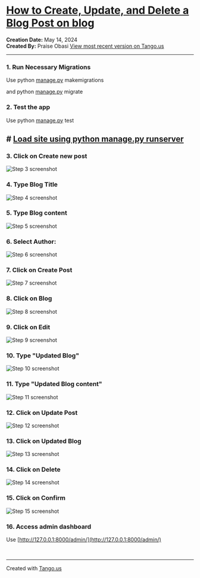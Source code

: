 # [How to Create, Update, and Delete a Blog Post on blog](https://app.tango.us/app/workflow/e57b90c5-c161-436c-8ccd-0b7b9d4bb1da?utm_source=markdown&utm_medium=markdown&utm_campaign=workflow%20export%20links)

__Creation Date:__ May 14, 2024  
__Created By:__ Praise Obasi
[View most recent version on Tango.us](https://app.tango.us/app/workflow/e57b90c5-c161-436c-8ccd-0b7b9d4bb1da?utm_source=markdown&utm_medium=markdown&utm_campaign=workflow%20export%20links)



***




### 1. Run Necessary Migrations 

Use python [manage.py](http://manage.py) makemigrations

and python [manage.py](http://manage.py) migrate



### 2. Test the app

Use python [manage.py](http://manage.py) test



## # [Load site using python manage.py runserver](http://127.0.0.1:8000/)


### 3. Click on Create new post
![Step 3 screenshot](https://images.tango.us/workflows/e57b90c5-c161-436c-8ccd-0b7b9d4bb1da/steps/51c8b5ee-e318-4882-89bf-be5e697ed313/789d4109-26de-4a7a-9780-7a1b6a1da4a8.png?crop=focalpoint&fit=crop&fp-x=0.1728&fp-y=0.2653&fp-z=2.2763&w=1200&border=2%2CF4F2F7&border-radius=8%2C8%2C8%2C8&border-radius-inner=8%2C8%2C8%2C8&blend-align=bottom&blend-mode=normal&blend-x=0&blend-w=1200&blend64=aHR0cHM6Ly9pbWFnZXMudGFuZ28udXMvc3RhdGljL21hZGUtd2l0aC10YW5nby13YXRlcm1hcmstdjIucG5n&mark-x=282&mark-y=360&m64=aHR0cHM6Ly9pbWFnZXMudGFuZ28udXMvc3RhdGljL2JsYW5rLnBuZz9tYXNrPWNvcm5lcnMmYm9yZGVyPTYlMkNGRjc0NDImdz0zODEmaD05MSZmaXQ9Y3JvcCZjb3JuZXItcmFkaXVzPTEw)


### 4. Type Blog Title
![Step 4 screenshot](https://images.tango.us/workflows/e57b90c5-c161-436c-8ccd-0b7b9d4bb1da/steps/12aa586e-9ac1-42d4-9de6-1f436b2c8b20/17885084-1759-4848-8997-8f647f39c8d8.png?crop=focalpoint&fit=crop&fp-x=0.4906&fp-y=0.3055&fp-z=1.3579&w=1200&border=2%2CF4F2F7&border-radius=8%2C8%2C8%2C8&border-radius-inner=8%2C8%2C8%2C8&blend-align=bottom&blend-mode=normal&blend-x=0&blend-w=1200&blend64=aHR0cHM6Ly9pbWFnZXMudGFuZ28udXMvc3RhdGljL21hZGUtd2l0aC10YW5nby13YXRlcm1hcmstdjIucG5n&mark-x=230&mark-y=283&m64=aHR0cHM6Ly9pbWFnZXMudGFuZ28udXMvc3RhdGljL2JsYW5rLnBuZz9tYXNrPWNvcm5lcnMmYm9yZGVyPTYlMkNGRjc0NDImdz03NDAmaD0xMDYmZml0PWNyb3AmY29ybmVyLXJhZGl1cz0xMA%3D%3D)


### 5. Type Blog content
![Step 5 screenshot](https://images.tango.us/workflows/e57b90c5-c161-436c-8ccd-0b7b9d4bb1da/steps/6c269f6e-12cf-423d-bd4e-69a5eea3e0b8/ece93684-eab4-4ec7-9fba-5bdd106fb7b9.png?crop=focalpoint&fit=crop&fp-x=0.4906&fp-y=0.6633&fp-z=1.3579&w=1200&border=2%2CF4F2F7&border-radius=8%2C8%2C8%2C8&border-radius-inner=8%2C8%2C8%2C8&blend-align=bottom&blend-mode=normal&blend-x=0&blend-w=1200&blend64=aHR0cHM6Ly9pbWFnZXMudGFuZ28udXMvc3RhdGljL21hZGUtd2l0aC10YW5nby13YXRlcm1hcmstdjIucG5n&mark-x=230&mark-y=188&m64=aHR0cHM6Ly9pbWFnZXMudGFuZ28udXMvc3RhdGljL2JsYW5rLnBuZz9tYXNrPWNvcm5lcnMmYm9yZGVyPTYlMkNGRjc0NDImdz03NDAmaD01MDMmZml0PWNyb3AmY29ybmVyLXJhZGl1cz0xMA%3D%3D)


### 6. Select Author:
![Step 6 screenshot](https://images.tango.us/workflows/e57b90c5-c161-436c-8ccd-0b7b9d4bb1da/steps/f7e9f04d-3206-4f17-9831-ec76aa6202ce/bb3e4ef1-00cb-46be-b0aa-f5f6ae2f21d9.png?crop=focalpoint&fit=crop&fp-x=0.3151&fp-y=0.8060&fp-z=2.4804&w=1200&border=2%2CF4F2F7&border-radius=8%2C8%2C8%2C8&border-radius-inner=8%2C8%2C8%2C8&blend-align=bottom&blend-mode=normal&blend-x=0&blend-w=1200&blend64=aHR0cHM6Ly9pbWFnZXMudGFuZ28udXMvc3RhdGljL21hZGUtd2l0aC10YW5nby13YXRlcm1hcmstdjIucG5n&mark-x=446&mark-y=367&m64=aHR0cHM6Ly9pbWFnZXMudGFuZ28udXMvc3RhdGljL2JsYW5rLnBuZz9tYXNrPWNvcm5lcnMmYm9yZGVyPTYlMkNGRjc0NDImdz0zMDcmaD0xMDgmZml0PWNyb3AmY29ybmVyLXJhZGl1cz0xMA%3D%3D)


### 7. Click on Create Post
![Step 7 screenshot](https://images.tango.us/workflows/e57b90c5-c161-436c-8ccd-0b7b9d4bb1da/steps/44d991f3-6939-434b-944d-22b15f39526b/4df9953a-e367-4d62-b69e-5c5eadfa0ba3.png?crop=focalpoint&fit=crop&fp-x=0.4906&fp-y=0.9097&fp-z=1.3579&w=1200&border=2%2CF4F2F7&border-radius=8%2C8%2C8%2C8&border-radius-inner=8%2C8%2C8%2C8&blend-align=bottom&blend-mode=normal&blend-x=0&blend-w=1200&blend64=aHR0cHM6Ly9pbWFnZXMudGFuZ28udXMvc3RhdGljL21hZGUtd2l0aC10YW5nby13YXRlcm1hcmstdjIucG5n&mark-x=230&mark-y=656&m64=aHR0cHM6Ly9pbWFnZXMudGFuZ28udXMvc3RhdGljL2JsYW5rLnBuZz9tYXNrPWNvcm5lcnMmYm9yZGVyPTYlMkNGRjc0NDImdz03NDAmaD0xMTAmZml0PWNyb3AmY29ybmVyLXJhZGl1cz0xMA%3D%3D)


### 8. Click on Blog
![Step 8 screenshot](https://images.tango.us/workflows/e57b90c5-c161-436c-8ccd-0b7b9d4bb1da/steps/ea042602-d9d4-4694-9bc2-091c8082fc66/35936105-be04-4d17-9c36-d86cb7b36fac.png?crop=focalpoint&fit=crop&fp-x=0.1958&fp-y=0.2258&fp-z=2.6539&w=1200&border=2%2CF4F2F7&border-radius=8%2C8%2C8%2C8&border-radius-inner=8%2C8%2C8%2C8&blend-align=bottom&blend-mode=normal&blend-x=0&blend-w=1200&blend64=aHR0cHM6Ly9pbWFnZXMudGFuZ28udXMvc3RhdGljL21hZGUtd2l0aC10YW5nby13YXRlcm1hcmstdjIucG5n&mark-x=478&mark-y=342&m64=aHR0cHM6Ly9pbWFnZXMudGFuZ28udXMvc3RhdGljL2JsYW5rLnBuZz9tYXNrPWNvcm5lcnMmYm9yZGVyPTYlMkNGRjc0NDImdz0yNDUmaD0xMjcmZml0PWNyb3AmY29ybmVyLXJhZGl1cz0xMA%3D%3D)


### 9. Click on Edit
![Step 9 screenshot](https://images.tango.us/workflows/e57b90c5-c161-436c-8ccd-0b7b9d4bb1da/steps/c5ebc902-fbaa-4514-a305-6e039a135f01/9adf31b6-c485-4805-af2e-1f70859a30b6.png?crop=focalpoint&fit=crop&fp-x=0.4563&fp-y=0.3824&fp-z=2.6609&w=1200&border=2%2CF4F2F7&border-radius=8%2C8%2C8%2C8&border-radius-inner=8%2C8%2C8%2C8&blend-align=bottom&blend-mode=normal&blend-x=0&blend-w=1200&blend64=aHR0cHM6Ly9pbWFnZXMudGFuZ28udXMvc3RhdGljL21hZGUtd2l0aC10YW5nby13YXRlcm1hcmstdjIucG5n&mark-x=492&mark-y=324&m64=aHR0cHM6Ly9pbWFnZXMudGFuZ28udXMvc3RhdGljL2JsYW5rLnBuZz9tYXNrPWNvcm5lcnMmYm9yZGVyPTYlMkNGRjc0NDImdz0yMTYmaD0xNjQmZml0PWNyb3AmY29ybmVyLXJhZGl1cz0xMA%3D%3D)


### 10. Type "Updated Blog"
![Step 10 screenshot](https://images.tango.us/workflows/e57b90c5-c161-436c-8ccd-0b7b9d4bb1da/steps/5ab0fc0f-b18c-4c5e-bb19-04fae1e0bae6/3c66585f-1f7d-462f-932e-608f425e9710.png?crop=focalpoint&fit=crop&fp-x=0.4906&fp-y=0.3055&fp-z=1.3579&w=1200&border=2%2CF4F2F7&border-radius=8%2C8%2C8%2C8&border-radius-inner=8%2C8%2C8%2C8&blend-align=bottom&blend-mode=normal&blend-x=0&blend-w=1200&blend64=aHR0cHM6Ly9pbWFnZXMudGFuZ28udXMvc3RhdGljL21hZGUtd2l0aC10YW5nby13YXRlcm1hcmstdjIucG5n&mark-x=230&mark-y=283&m64=aHR0cHM6Ly9pbWFnZXMudGFuZ28udXMvc3RhdGljL2JsYW5rLnBuZz9tYXNrPWNvcm5lcnMmYm9yZGVyPTYlMkNGRjc0NDImdz03NDAmaD0xMDYmZml0PWNyb3AmY29ybmVyLXJhZGl1cz0xMA%3D%3D)


### 11. Type "Updated Blog content"
![Step 11 screenshot](https://images.tango.us/workflows/e57b90c5-c161-436c-8ccd-0b7b9d4bb1da/steps/73ca9166-28de-4d5d-8733-17234928d047/72a6b128-1f1c-4a7a-91a1-200e09253dce.png?crop=focalpoint&fit=crop&fp-x=0.4906&fp-y=0.6633&fp-z=1.3579&w=1200&border=2%2CF4F2F7&border-radius=8%2C8%2C8%2C8&border-radius-inner=8%2C8%2C8%2C8&blend-align=bottom&blend-mode=normal&blend-x=0&blend-w=1200&blend64=aHR0cHM6Ly9pbWFnZXMudGFuZ28udXMvc3RhdGljL21hZGUtd2l0aC10YW5nby13YXRlcm1hcmstdjIucG5n&mark-x=230&mark-y=188&m64=aHR0cHM6Ly9pbWFnZXMudGFuZ28udXMvc3RhdGljL2JsYW5rLnBuZz9tYXNrPWNvcm5lcnMmYm9yZGVyPTYlMkNGRjc0NDImdz03NDAmaD01MDMmZml0PWNyb3AmY29ybmVyLXJhZGl1cz0xMA%3D%3D)


### 12. Click on Update Post
![Step 12 screenshot](https://images.tango.us/workflows/e57b90c5-c161-436c-8ccd-0b7b9d4bb1da/steps/956afd6b-fd46-4096-b31f-06fa46a53c08/863c85a1-a4dd-4617-b1f9-5490909a0455.png?crop=focalpoint&fit=crop&fp-x=0.4906&fp-y=0.9097&fp-z=1.3579&w=1200&border=2%2CF4F2F7&border-radius=8%2C8%2C8%2C8&border-radius-inner=8%2C8%2C8%2C8&blend-align=bottom&blend-mode=normal&blend-x=0&blend-w=1200&blend64=aHR0cHM6Ly9pbWFnZXMudGFuZ28udXMvc3RhdGljL21hZGUtd2l0aC10YW5nby13YXRlcm1hcmstdjIucG5n&mark-x=230&mark-y=656&m64=aHR0cHM6Ly9pbWFnZXMudGFuZ28udXMvc3RhdGljL2JsYW5rLnBuZz9tYXNrPWNvcm5lcnMmYm9yZGVyPTYlMkNGRjc0NDImdz03NDAmaD0xMTAmZml0PWNyb3AmY29ybmVyLXJhZGl1cz0xMA%3D%3D)


### 13. Click on Updated Blog
![Step 13 screenshot](https://images.tango.us/workflows/e57b90c5-c161-436c-8ccd-0b7b9d4bb1da/steps/824e59d5-d8c9-44c3-82c5-1bfd3d6b43b5/94162787-6048-4fb0-8947-c8cf6b368629.png?crop=focalpoint&fit=crop&fp-x=0.2327&fp-y=0.2258&fp-z=2.2193&w=1200&border=2%2CF4F2F7&border-radius=8%2C8%2C8%2C8&border-radius-inner=8%2C8%2C8%2C8&blend-align=bottom&blend-mode=normal&blend-x=0&blend-w=1200&blend64=aHR0cHM6Ly9pbWFnZXMudGFuZ28udXMvc3RhdGljL21hZGUtd2l0aC10YW5nby13YXRlcm1hcmstdjIucG5n&mark-x=399&mark-y=352&m64=aHR0cHM6Ly9pbWFnZXMudGFuZ28udXMvc3RhdGljL2JsYW5rLnBuZz9tYXNrPWNvcm5lcnMmYm9yZGVyPTYlMkNGRjc0NDImdz00MDEmaD0xMDYmZml0PWNyb3AmY29ybmVyLXJhZGl1cz0xMA%3D%3D)


### 14. Click on Delete
![Step 14 screenshot](https://images.tango.us/workflows/e57b90c5-c161-436c-8ccd-0b7b9d4bb1da/steps/646bc77a-22cd-410b-9792-84780b370e36/8ef8bc84-14c8-4fcf-9b78-80123e2004e5.png?crop=focalpoint&fit=crop&fp-x=0.5324&fp-y=0.3824&fp-z=2.5617&w=1200&border=2%2CF4F2F7&border-radius=8%2C8%2C8%2C8&border-radius-inner=8%2C8%2C8%2C8&blend-align=bottom&blend-mode=normal&blend-x=0&blend-w=1200&blend64=aHR0cHM6Ly9pbWFnZXMudGFuZ28udXMvc3RhdGljL21hZGUtd2l0aC10YW5nby13YXRlcm1hcmstdjIucG5n&mark-x=461&mark-y=327&m64=aHR0cHM6Ly9pbWFnZXMudGFuZ28udXMvc3RhdGljL2JsYW5rLnBuZz9tYXNrPWNvcm5lcnMmYm9yZGVyPTYlMkNGRjc0NDImdz0yNzgmaD0xNTcmZml0PWNyb3AmY29ybmVyLXJhZGl1cz0xMA%3D%3D)


### 15. Click on Confirm
![Step 15 screenshot](https://images.tango.us/workflows/e57b90c5-c161-436c-8ccd-0b7b9d4bb1da/steps/d9079a84-b4ea-40e3-8416-48346a5564c1/7a2ed7a2-8c0b-4759-bb49-c6b6e61a8ff9.png?crop=focalpoint&fit=crop&fp-x=0.4575&fp-y=0.3155&fp-z=2.4804&w=1200&border=2%2CF4F2F7&border-radius=8%2C8%2C8%2C8&border-radius-inner=8%2C8%2C8%2C8&blend-align=bottom&blend-mode=normal&blend-x=0&blend-w=1200&blend64=aHR0cHM6Ly9pbWFnZXMudGFuZ28udXMvc3RhdGljL21hZGUtd2l0aC10YW5nby13YXRlcm1hcmstdjIucG5n&mark-x=446&mark-y=329&m64=aHR0cHM6Ly9pbWFnZXMudGFuZ28udXMvc3RhdGljL2JsYW5rLnBuZz9tYXNrPWNvcm5lcnMmYm9yZGVyPTYlMkNGRjc0NDImdz0zMDcmaD0xNTImZml0PWNyb3AmY29ybmVyLXJhZGl1cz0xMA%3D%3D)


### 16. Access admin dashboard

Use [http://127.0.0.1:8000/admin/](http://127.0.0.1:8000/admin/)


<br/>

***
Created with [Tango.us](https://tango.us?utm_source=markdown&utm_medium=markdown&utm_campaign=workflow%20export%20links)